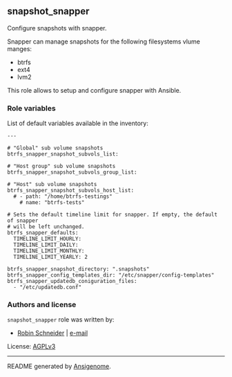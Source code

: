 ## snapshot_snapper



Configure snapshots with snapper.

Snapper can manage snapshots for the following filesystems vlume manges:

* btrfs
* ext4
* lvm2

This role allows to setup and configure snapper with Ansible.




### Role variables

List of default variables available in the inventory:

    ---
    
    # "Global" sub volume snapshots
    btrfs_snapper_snapshot_subvols_list:
    
    # "Host group" sub volume snapshots
    btrfs_snapper_snapshot_subvols_group_list:
    
    # "Host" sub volume snapshots
    btrfs_snapper_snapshot_subvols_host_list:
      # - path: "/home/btrfs-testings"
        # name: "btrfs-tests"
    
    # Sets the default timeline limit for snapper. If empty, the default of snapper
    # will be left unchanged.
    btrfs_snapper_defaults:
      TIMELINE_LIMIT_HOURLY:
      TIMELINE_LIMIT_DAILY:
      TIMELINE_LIMIT_MONTHLY:
      TIMELINE_LIMIT_YEARLY: 2
    
    btrfs_snapper_snapshot_directory: ".snapshots"
    btrfs_snapper_config_templates_dir: "/etc/snapper/config-templates"
    btrfs_snapper_updatedb_coniguration_files:
      - "/etc/updatedb.conf"




### Authors and license

`snapshot_snapper` role was written by:

- [Robin Schneider](https://github.com/ypid) | [e-mail](mailto:ypid@riseup.net)

License: [AGPLv3](https://tldrlegal.com/license/gnu-affero-general-public-license-v3-%28agpl-3.0%29)

***

README generated by [Ansigenome](https://github.com/nickjj/ansigenome/).
